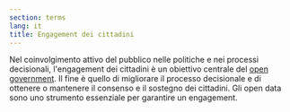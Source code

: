 ```yaml
---
section: terms
lang: it
title: Engagement dei cittadini
---
```

Nel coinvolgimento attivo del pubblico nelle politiche e nei processi decisionali, l'engagement dei cittadini è un obiettivo centrale del [open government](../open-government/). Il fine è quello di migliorare il processo decisionale e di ottenere o mantenere il consenso e il sostegno dei cittadini. Gli open data sono uno strumento essenziale per garantire un engagement.
